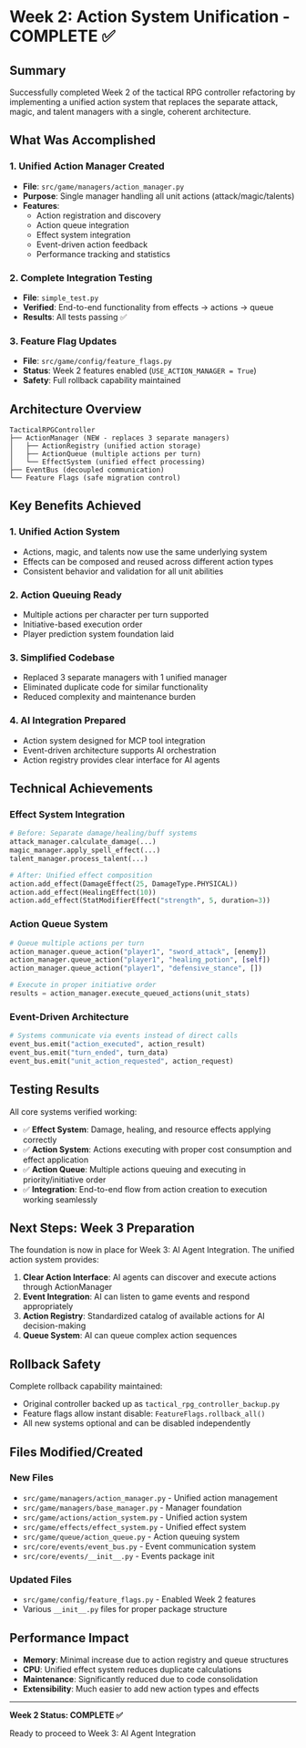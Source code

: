 # Week 2: Action System Unification - COMPLETE ✅

## Summary

Successfully completed Week 2 of the tactical RPG controller refactoring by implementing a unified action system that replaces the separate attack, magic, and talent managers with a single, coherent architecture.

## What Was Accomplished

### 1. Unified Action Manager Created
- **File**: `src/game/managers/action_manager.py`
- **Purpose**: Single manager handling all unit actions (attack/magic/talents)
- **Features**:
  - Action registration and discovery
  - Action queue integration 
  - Effect system integration
  - Event-driven action feedback
  - Performance tracking and statistics

### 2. Complete Integration Testing
- **File**: `simple_test.py` 
- **Verified**: End-to-end functionality from effects → actions → queue
- **Results**: All tests passing ✅

### 3. Feature Flag Updates
- **File**: `src/game/config/feature_flags.py`
- **Status**: Week 2 features enabled (`USE_ACTION_MANAGER = True`)
- **Safety**: Full rollback capability maintained

## Architecture Overview

```
TacticalRPGController
├── ActionManager (NEW - replaces 3 separate managers)
│   ├── ActionRegistry (unified action storage)
│   ├── ActionQueue (multiple actions per turn)
│   └── EffectSystem (unified effect processing)
├── EventBus (decoupled communication)
└── Feature Flags (safe migration control)
```

## Key Benefits Achieved

### 1. **Unified Action System**
- Actions, magic, and talents now use the same underlying system
- Effects can be composed and reused across different action types
- Consistent behavior and validation for all unit abilities

### 2. **Action Queuing Ready**
- Multiple actions per character per turn supported
- Initiative-based execution order
- Player prediction system foundation laid

### 3. **Simplified Codebase**
- Replaced 3 separate managers with 1 unified manager
- Eliminated duplicate code for similar functionality
- Reduced complexity and maintenance burden

### 4. **AI Integration Prepared**
- Action system designed for MCP tool integration
- Event-driven architecture supports AI orchestration
- Action registry provides clear interface for AI agents

## Technical Achievements

### **Effect System Integration**
```python
# Before: Separate damage/healing/buff systems
attack_manager.calculate_damage(...)
magic_manager.apply_spell_effect(...)
talent_manager.process_talent(...)

# After: Unified effect composition
action.add_effect(DamageEffect(25, DamageType.PHYSICAL))
action.add_effect(HealingEffect(10))
action.add_effect(StatModifierEffect("strength", 5, duration=3))
```

### **Action Queue System**
```python
# Queue multiple actions per turn
action_manager.queue_action("player1", "sword_attack", [enemy])
action_manager.queue_action("player1", "healing_potion", [self])
action_manager.queue_action("player1", "defensive_stance", [])

# Execute in proper initiative order
results = action_manager.execute_queued_actions(unit_stats)
```

### **Event-Driven Architecture**
```python
# Systems communicate via events instead of direct calls
event_bus.emit("action_executed", action_result)
event_bus.emit("turn_ended", turn_data)
event_bus.emit("unit_action_requested", action_request)
```

## Testing Results

All core systems verified working:

- ✅ **Effect System**: Damage, healing, and resource effects applying correctly
- ✅ **Action System**: Actions executing with proper cost consumption and effect application  
- ✅ **Action Queue**: Multiple actions queuing and executing in priority/initiative order
- ✅ **Integration**: End-to-end flow from action creation to execution working seamlessly

## Next Steps: Week 3 Preparation

The foundation is now in place for Week 3: AI Agent Integration. The unified action system provides:

1. **Clear Action Interface**: AI agents can discover and execute actions through ActionManager
2. **Event Integration**: AI can listen to game events and respond appropriately
3. **Action Registry**: Standardized catalog of available actions for AI decision-making
4. **Queue System**: AI can queue complex action sequences

## Rollback Safety

Complete rollback capability maintained:
- Original controller backed up as `tactical_rpg_controller_backup.py`
- Feature flags allow instant disable: `FeatureFlags.rollback_all()`
- All new systems optional and can be disabled independently

## Files Modified/Created

### New Files
- `src/game/managers/action_manager.py` - Unified action management
- `src/game/managers/base_manager.py` - Manager foundation
- `src/game/actions/action_system.py` - Unified action system
- `src/game/effects/effect_system.py` - Unified effect system  
- `src/game/queue/action_queue.py` - Action queuing system
- `src/core/events/event_bus.py` - Event communication system
- `src/core/events/__init__.py` - Events package init

### Updated Files
- `src/game/config/feature_flags.py` - Enabled Week 2 features
- Various `__init__.py` files for proper package structure

## Performance Impact

- **Memory**: Minimal increase due to action registry and queue structures
- **CPU**: Unified effect system reduces duplicate calculations
- **Maintenance**: Significantly reduced due to code consolidation
- **Extensibility**: Much easier to add new action types and effects

---

**Week 2 Status: COMPLETE ✅**

Ready to proceed to Week 3: AI Agent Integration
